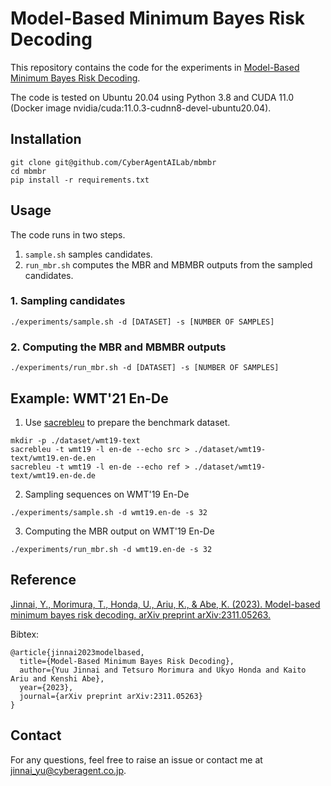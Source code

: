# Model-Based Minimum Bayes Risk Decoding


This repository contains the code for the experiments in [Model-Based Minimum Bayes Risk Decoding](https://arxiv.org/abs/2311.05263).

The code is tested on Ubuntu 20.04 using Python 3.8 and CUDA 11.0 (Docker image nvidia/cuda:11.0.3-cudnn8-devel-ubuntu20.04).

## Installation

```
git clone git@github.com/CyberAgentAILab/mbmbr
cd mbmbr
pip install -r requirements.txt
```

## Usage

The code runs in two steps.
1. `sample.sh` samples candidates.
2. `run_mbr.sh` computes the MBR and MBMBR outputs from the sampled candidates.

### 1. Sampling candidates

```
./experiments/sample.sh -d [DATASET] -s [NUMBER OF SAMPLES] 
```

### 2. Computing the MBR and MBMBR outputs

```
./experiments/run_mbr.sh -d [DATASET] -s [NUMBER OF SAMPLES]
```


## Example: WMT'21 En-De

1. Use [sacrebleu](https://github.com/mjpost/sacrebleu) to prepare the benchmark dataset.
```
mkdir -p ./dataset/wmt19-text
sacrebleu -t wmt19 -l en-de --echo src > ./dataset/wmt19-text/wmt19.en-de.en
sacrebleu -t wmt19 -l en-de --echo ref > ./dataset/wmt19-text/wmt19.en-de.de
```

2. Sampling sequences on WMT'19 En-De

```
./experiments/sample.sh -d wmt19.en-de -s 32
```

3. Computing the MBR output on WMT'19 En-De

```
./experiments/run_mbr.sh -d wmt19.en-de -s 32
```

## Reference

[Jinnai, Y., Morimura, T., Honda, U., Ariu, K., & Abe, K. (2023). Model-based minimum bayes risk decoding. arXiv preprint arXiv:2311.05263.](https://arxiv.org/abs/2311.05263)

Bibtex:
```
@article{jinnai2023modelbased,
  title={Model-Based Minimum Bayes Risk Decoding},
  author={Yuu Jinnai and Tetsuro Morimura and Ukyo Honda and Kaito Ariu and Kenshi Abe},
  year={2023},
  journal={arXiv preprint arXiv:2311.05263}
}
```

## Contact
For any questions, feel free to raise an issue or contact me at jinnai_yu@cyberagent.co.jp.
